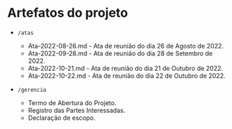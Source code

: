 # Artefatos do projeto


* `/atas`

     * Ata-2022-08-26.md - Ata de reunião do dia 26 de Agosto de 2022.
     * Ata-2022-09-28.md - Ata de reunião do dia 28 de Setembro de 2022.
     * Ata-2022-10-21.md - Ata de reunião do dia 21 de Outubro de 2022.
     * Ata-2022-10-22.md - Ata de reunião do dia 22 de Outubro de 2022.

* `/gerencia`

     * Termo de Abertura do Projeto.
     * Registro das Partes Interessadas.
     * Declaração de escopo.

